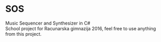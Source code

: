 # SOS
Music Sequencer and Synthesizer in C#  
School project for Racunarska gimnazija 2016, feel free to use anything from this project.
